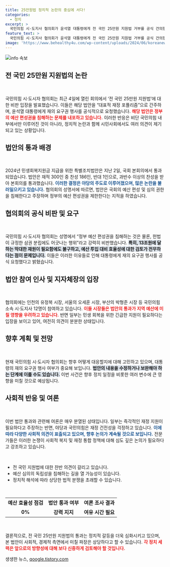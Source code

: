```yaml
---
title: 25만원법 정치적 논란의 중심에 서다!
categories:
  - 정치
excerpt: >
  국민의힘 시·도지사 협의회가 윤석열 대통령에게 전 국민 25만원 지원법 거부를 공식 건의했습니다. 이들은 해당 법안이 예산 편성과 심의를 저해한다고 주장하며 재정 효율성 부족을 비판했습니다. 클릭해 자세한 내용을 확인하세요!
feature_text: >
  국민의힘 시·도지사 협의회가 윤석열 대통령에게 전 국민 25만원 지원법 거부를 공식 건의했습니다. 이들은 해당 법안이 예산 편성과 심의를 저해한다고 주장하며 재정 효율성 부족을 비판했습니다. 클릭해 자세한 내용을 확인하세요!
image: 'https://www.behealthy4u.com/wp-content/uploads/2024/06/koreanews.jpg'
---
```


<p><img src="https://www.behealthy4u.com/wp-content/uploads/2024/06/koreanews.jpg" alt="info 속보" /></p>

<h2 data-ke-size="size26">전 국민 25만원 지원법의 논란</h2>

<p data-ke-size="size16">&nbsp;</p>

<p>국민의힘 시·도시자 협의회는 최근 4일에 열린 회의에서 ‘전 국민 25만원 지원법’에 대한 비판 입장을 발표했습니다. 이들은 해당 법안을 “대표적 재정 포퓰리즘”으로 간주하며, 윤석열 대통령에게 재의 요구권 행사를 공식적으로 요청했습니다. <b><span style="color: #ee2323;">해당 법안은 정부의 예산 편성권을 침해하는 문제를 내포하고 있습니다.</span></b> 이러한 반응은 비단 국민의힘 내부에서만 이루어진 것이 아니라, 정치적 논란과 함께 시민사회에서도 여러 의견이 제기되고 있는 상황입니다.</p>

<h2 data-ke-size="size26">법안의 통과 배경</h2>

<p data-ke-size="size16">&nbsp;</p>

<p>2024년 민생회복지원금 지급을 위한 특별조치법안은 지난 2일, 국회 본회의에서 통과되었습니다. 법안은 재적 300인 중 찬성 186인, 반대 1인으로, 과반수 이상의 찬성을 받아 본회의를 통과했습니다. <b><span style="color: #1a5490;">이러한 결정은 야당의 주도로 이루어졌으며, 많은 논란을 불러일으키고 있습니다.</span></b> 협의회의 성명서에 따르면, 법안은 국회의 예산 편성 및 심의 권한을 침해한다고 주장하며 정부의 예산 편성권을 제한한다는 지적을 하였습니다.</p>

<h2 data-ke-size="size26">협의회의 공식 비판 및 요구</h2>

<p data-ke-size="size16">&nbsp;</p>

<p>국민의힘 시·도시자 협의회는 성명에서 “정부 예산 편성권을 침해하는 것은 물론, 헌법이 규정한 삼권 분립에도 어긋나는 행위”라고 강력히 비판했습니다. <b><span style="background-color: #21538527;">특히, 13조원에 달하는 막대한 재원이 필요함에도 불구하고, 예산 투입 대비 효율성에 대한 검토가 전무하다는 점이 문제입니다.</span></b> 이들은 이러한 이유들로 인해 대통령에게 재의 요구권 행사를 공식 요청했다고 밝혔습니다.</p>

<h2 data-ke-size="size26">법안 참여 인사 및 지자체장의 입장</h2>

<p data-ke-size="size16">&nbsp;</p>

<p>협의회에는 인천의 유정복 시장, 서울의 오세훈 시장, 부산의 박형준 시장 등 국민의힘 소속 시·도지사 12명이 참여하고 있습니다. <b><span style="color: #ee2323;">이들 시장들은 법안의 통과가 지역 예산에 미칠 영향을 우려하고 있습니다.</span></b> 반면 일부는 민생 회복을 위한 긴급한 지원이 필요하다는 입장을 보이고 있어, 여전히 의견이 분분한 상태입니다.</p>

<h2 data-ke-size="size26">향후 계획 및 전망</h2>

<p data-ke-size="size16">&nbsp;</p>

<p>현재 국민의힘 시·도시자 협의회는 향후 어떻게 대응할지에 대해 고민하고 있으며, 대통령의 재의 요구권 행사 여부가 중요해 보입니다. <b><span style="background-color: #21538527;">법안의 내용을 수정하거나 보완해야 하는 단계에 이를 수도 있습니다.</span></b> 이번 사건은 향후 정치 일정을 비롯한 여러 변수에 큰 영향을 미칠 것으로 예상됩니다. </p>

<h2 data-ke-size="size26">사회적 반응 및 여론</h2>

<p data-ke-size="size16">&nbsp;</p>

<p>이번 법안 통과와 관련해 여론은 매우 분열된 상태입니다. 일부는 즉각적인 재정 지원이 필요하다고 주장하는 반면, 야당과 국민의힘은 재정 건전성을 걱정하고 있습니다. <b><span style="color: #1a5490;">이에 따라 다양한 사회적 의견이 표출되고 있으며, 향후 논의가 계속될 것으로 보입니다.</span></b> 전문가들은 이러한 논쟁이 사회적 복지 및 재정 통합 정책에 대해 심도 깊은 논의가 필요하다고 강조하고 있습니다.</p>

<p data-ke-size="size16">&nbsp;</p>

<ul>
  <li>전 국민 지원법에 대한 찬반 의견이 갈리고 있습니다.</li>
  <li>예산 심의의 독립성을 침해하는 길을 열 가능성이 있습니다.</li>
  <li>정치적 해석에 따라 상당한 법적 분쟁을 초래할 수 있습니다.</li>
</ul>

<p data-ke-size="size16">&nbsp;</p>

<table style="width: 100%; border-collapse: collapse;">
  <tbody>
    <tr>
      <td style="text-align: center; height: 17px;"><b>예산 효율성 점검</b></td>
      <td style="text-align: center; height: 17px;"><b>법안 통과 여부</b></td>
      <td style="text-align: center; height: 17px;"><b>여론 조사 결과</b></td>
    </tr>
    <tr>
      <td style="text-align: center; height: 17px;"><b>0%</b></td>
      <td style="text-align: center; height: 17px;"><b>강력 지지</b></td>
      <td style="text-align: center; height: 17px;"><b>여유 시간 필요</b></td>
    </tr>
  </tbody>
</table>

<p data-ke-size="size16">&nbsp;</p>

<p>결론적으로, 전 국민 25만원 지원법의 통과는 정치적 갈등을 더욱 심화시키고 있으며, 본 법안이 사회적, 경제적 측면에서 미칠 파장은 상당하다고 할 수 있습니다. <b><span style="color: #ee2323;">각 정치 세력은 앞으로의 방향성에 대해 보다 신중하게 검토해야 할 것입니다.</span></b></p>
생생한 뉴스, <a href="https://qoogle.tistory.com" rel="dofollow">qoogle.tistory.com</a>


